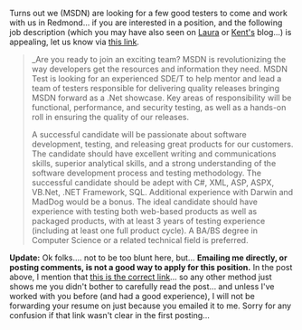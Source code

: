 Turns out we (MSDN) are looking for a few good testers to come and work with us in Redmond... if you are interested in a position, and the following job description (which you may have also seen on [Laura](http://blogs.msdn.com/lauraj/archive/2004/03/12/88709.aspx) or [Kent's](http://weblogs.asp.net/ksharkey/archive/2004/03/12/88788.aspx) blog...) is appealing, let us know via [this link](http://www.microsoft.com/careers/search/details.aspx?JobID=aacc453a-e5a2-48fe-b25b-d82ec1c8bd30).

> _Are you ready to join an exciting team? MSDN is revolutionizing the way developers get the resources and information they need. MSDN Test is looking for an experienced SDE/T to help mentor and lead a team of testers responsible for delivering quality releases bringing MSDN forward as a .Net showcase. Key areas of responsibility will be functional, performance, and security testing, as well as a hands-on roll in ensuring the quality of our releases.
>
> A successful candidate will be passionate about software development, testing, and releasing great products for our customers. The candidate should have excellent writing and communications skills, superior analytical skills, and a strong understanding of the software development process and testing methodology. The successful candidate should be adept with C#, XML, ASP, ASPX, VB.Net, .NET Framework, SQL. Additional experience with Darwin and MadDog would be a bonus. The ideal candidate should have experience with testing both web-based products as well as packaged products, with at least 3 years of testing experience (including at least one full product cycle). A BA/BS degree in Computer Science or a related technical field is preferred.</i> </blockquote>
>
> **Update:** Ok folks.... not to be too blunt here, but... **Emailing me directly, or posting comments, is not a good way to apply for this position.** In the post above, I mention that [this is the correct link](http://www.microsoft.com/careers/search/details.aspx?JobID=aacc453a-e5a2-48fe-b25b-d82ec1c8bd30)... so any other method just shows me you didn't bother to carefully read the post... and unless I've worked with you before (and had a good experience), I will not be forwarding your resume on just because you emailed it to me. Sorry for any confusion if that link wasn't clear in the first posting...
